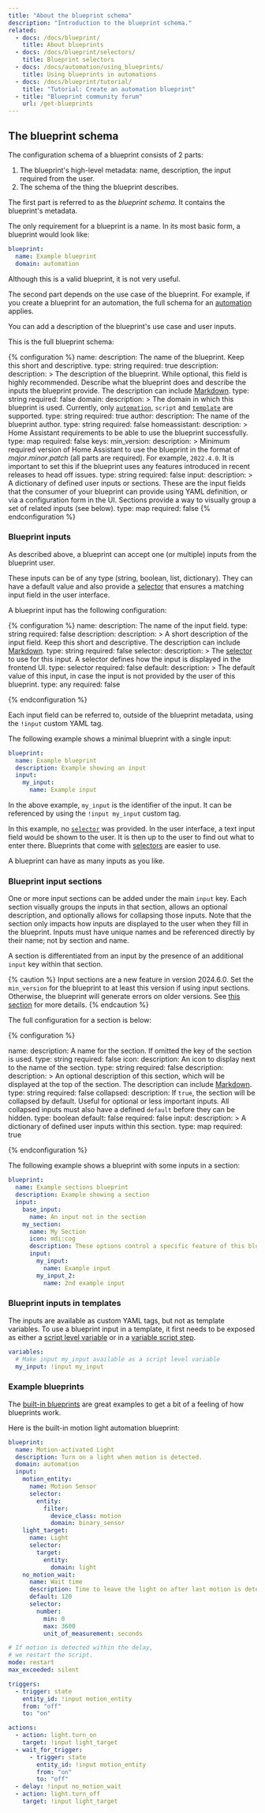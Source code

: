 ```yaml
---
title: "About the blueprint schema"
description: "Introduction to the blueprint schema."
related:
  - docs: /docs/blueprint/
    title: About blueprints
  - docs: /docs/blueprint/selectors/
    title: Blueprint selectors
  - docs: /docs/automation/using_blueprints/
    title: Using blueprints in automations
  - docs: /docs/blueprint/tutorial/
    title: "Tutorial: Create an automation blueprint"
  - title: "Blueprint community forum"
    url: /get-blueprints
---
```


## The blueprint schema

The configuration schema of a blueprint consists of 2 parts:

1. The blueprint's high-level metadata: name, description, the input required from the user.
2. The schema of the thing the blueprint describes.

The first part is referred to as the *blueprint schema*. It contains the
blueprint's metadata.

The only requirement for a blueprint is a name. In its most basic form,
a blueprint would look like:

```yaml
blueprint:
  name: Example blueprint
  domain: automation
```

Although this is a valid blueprint, it is not very useful.

The second part depends on the use case of the blueprint. For example, if you create a blueprint for an automation, the full
schema for an [automation](/docs/automation/yaml/) applies.

You can add a description of the blueprint's use case and user inputs.

This is the full blueprint schema:

{% configuration %}
name:
  description: The name of the blueprint. Keep this short and descriptive.
  type: string
  required: true
description:
  description: >
    The description of the blueprint. While optional, this field is highly
    recommended. Describe what the blueprint does and describe the inputs the blueprint provide. The description can
    include [Markdown](https://commonmark.org/help/).
  type: string
  required: false
domain:
  description: >
    The domain in which this blueprint is used. Currently, only
    [`automation`](/docs/automation/yaml/), `script` and [`template`](/docs/integrations/template/#using-blueprints) are supported.
  type: string
  required: true
author:
  description: The name of the blueprint author.
  type: string
  required: false
homeassistant:
  description: >
    Home Assistant requirements to be able to use the blueprint successfully.
  type: map
  required: false
  keys:
    min_version:
      description: >
        Minimum required version of Home Assistant to use the blueprint in the format of
        *major*.*minor*.*patch* (all parts are required). For example, `2022.4.0`. It is
        important to set this if the blueprint uses any features introduced in recent
        releases to head off issues.
      type: string
      required: false
input:
  description: >
    A dictionary of defined user inputs or sections. These are the input fields that the
    consumer of your blueprint can provide using YAML definition, or via
    a configuration form in the UI. Sections provide a way to visually group a set of 
    related inputs (see below).
  type: map
  required: false
{% endconfiguration %}

### Blueprint inputs

As described above, a blueprint can accept one (or multiple)
inputs from the blueprint user.

These inputs can be of any type (string, boolean, list, dictionary). They can have
a default value and also provide a [selector](/docs/blueprint/selectors/) that
ensures a matching input field in the user interface.

A blueprint input has the following configuration:

{% configuration %}
  name:
    description: The name of the input field.
    type: string
    required: false
  description:
    description: >
      A short description of the input field. Keep this short and descriptive.
      The description can include [Markdown](https://commonmark.org/help/).
    type: string
    required: false
  selector:
    description: >
      The [selector](/docs/blueprint/selectors/) to use for this input. A
      selector defines how the input is displayed in the frontend UI.
    type: selector
    required: false
  default:
    description: >
      The default value of this input, in case the input is not provided
      by the user of this blueprint.
    type: any
    required: false

{% endconfiguration %}

Each input field can be referred to, outside of the blueprint metadata, using
the `!input` custom YAML tag.

The following example shows a minimal blueprint with a single input:

```yaml
blueprint:
  name: Example blueprint
  description: Example showing an input
  input:
    my_input:
      name: Example input
```

In the above example, `my_input` is the identifier of the input. It can be
referenced by using the `!input my_input` custom tag.

In this example, no [`selector`](/docs/blueprint/selectors/) was provided. In the user interface, a text input field would be shown to the user.
It is then up to the user to find out what to enter there. Blueprints that come with [selectors](/docs/blueprint/selectors/) are easier to use.

A blueprint can have as many inputs as you like.

### Blueprint input sections

One or more input sections can be added under the main `input` key. Each section visually groups the inputs in that section, 
allows an optional description, and optionally allows for collapsing those inputs. Note that the section only impacts how 
inputs are displayed to the user when they fill in the blueprint. Inputs must have unique names and be referenced directly
by their name; not by section and name.

A section is differentiated from an input by the presence of an additional `input` key within that section. 

{% caution %}
Input sections are a new feature in version 2024.6.0. Set the `min_version` for the blueprint to at least this version if using input sections. Otherwise, the blueprint will generate errors on older versions. See [this section](/docs/blueprint/schema/#min_version) for more details.
{% endcaution %}

The full configuration for a section is below:

{% configuration %}

name:
  description: A name for the section. If omitted the key of the section is used.
  type: string
  required: false
icon:
  description: An icon to display next to the name of the section.
  type: string
  required: false
description:
  description: >
    An optional description of this section, which will be displayed at the top of the section.
    The description can include [Markdown](https://commonmark.org/help/).
  type: string
  required: false
collapsed:
  description: If `true`, the section will be collapsed by default. Useful for optional or less important inputs. All collapsed inputs must also have a defined `default` before they can be hidden.
  type: boolean
  default: false
  required: false
input:
  description: >
    A dictionary of defined user inputs within this section.
  type: map
  required: true

{% endconfiguration %}



The following example shows a blueprint with some inputs in a section:

```yaml
blueprint:
  name: Example sections blueprint
  description: Example showing a section
  input:
    base_input:
      name: An input not in the section
    my_section:
      name: My Section
      icon: mdi:cog
      description: These options control a specific feature of this blueprint
      input:
        my_input:
          name: Example input
        my_input_2:
          name: 2nd example input
```

### Blueprint inputs in templates

The inputs are available as custom YAML tags, but not as template variables.
To use a blueprint input in a template, it first needs to be exposed as either
a [script level variable](/integrations/script/#configuration-variables) or in
a [variable script step](/docs/scripts/#variables).

```yaml
variables:
  # Make input my_input available as a script level variable
  my_input: !input my_input
```

### Example blueprints

The [built-in blueprints][blueprint-built-in]
are great examples to get a bit of a feeling of how blueprints work.

Here is the built-in motion light automation blueprint:

```yaml
blueprint:
  name: Motion-activated Light
  description: Turn on a light when motion is detected.
  domain: automation
  input:
    motion_entity:
      name: Motion Sensor
      selector:
        entity:
          filter:
            device_class: motion
            domain: binary_sensor
    light_target:
      name: Light
      selector:
        target:
          entity:
            domain: light
    no_motion_wait:
      name: Wait time
      description: Time to leave the light on after last motion is detected.
      default: 120
      selector:
        number:
          min: 0
          max: 3600
          unit_of_measurement: seconds

# If motion is detected within the delay,
# we restart the script.
mode: restart
max_exceeded: silent

triggers:
  - trigger: state
    entity_id: !input motion_entity
    from: "off"
    to: "on"

actions:
  - action: light.turn_on
    target: !input light_target
  - wait_for_trigger:
      - trigger: state
        entity_id: !input motion_entity
        from: "on"
        to: "off"
  - delay: !input no_motion_wait
  - action: light.turn_off
    target: !input light_target
```

[blueprint-built-in]: https://github.com/home-assistant/core/tree/dev/homeassistant/components/automation/blueprints
